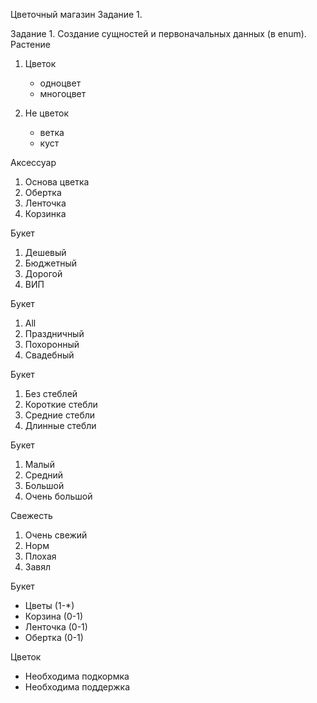 Цветочный магазин Задание 1.

Задание 1.
Создание сущностей и первоначальных данных (в enum).
Растение
1. Цветок
    - одноцвет
    - многоцвет

2. Не цветок
    - ветка
    - куст
    
Аксессуар
1. Основа цветка
2. Обертка
3. Ленточка
4. Корзинка

Букет
1. Дешевый
2. Бюджетный
3. Дорогой
4. ВИП

Букет
1. All
2. Праздничный
3. Похоронный
4. Свадебный

Букет
1. Без стеблей
2. Короткие стебли
3. Средние стебли
4. Длинные стебли

Букет
1. Малый
2. Средний
3. Большой
4. Очень большой

Свежесть
1. Очень свежий
2. Норм
3. Плохая
4. Завял

Букет
- Цветы (1-*)
- Корзина (0-1)
- Ленточка (0-1)
- Обертка (0-1)

Цветок
- Необходима подкормка
- Необходима поддержка